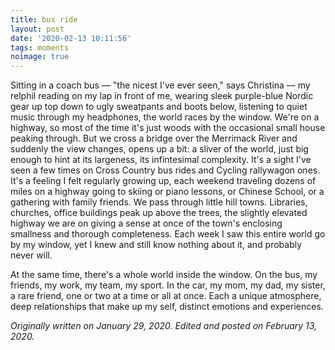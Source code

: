 ```yaml
---
title: bus ride
layout: post
date: '2020-02-13 10:11:56'
tags: moments
noimage: true
---
```


Sitting in a coach bus — "the nicest I've ever seen," says Christina — my relphil reading on my lap in front of me, wearing sleek purple-blue Nordic gear up top down to ugly sweatpants and boots below, listening to quiet music through my headphones, the world races by the window. We're on a highway, so most of the time it's just woods with the occasional small house peaking through. But we cross a bridge over the Merrimack River and suddenly the view changes, opens up a bit: a sliver of the world, just big enough to hint at its largeness, its infintesimal complexity. It's a sight I've seen a few times on Cross Country bus rides and Cycling rallywagon ones. It's a feeling I felt regularly growing up, each weekend traveling dozens of miles on a highway going to skiing or piano lessons, or Chinese School, or a gathering with family friends. We pass through little hill towns. Libraries, churches, office buildings peak up above the trees, the slightly elevated highway we are on giving a sense at once of the town's enclosing smallness and thorough completeness. Each week I saw this entire world go by my window, yet I knew and still know nothing about it, and probably never will.

At the same time, there's a whole world inside the window. On the bus, my friends, my work, my team, my sport. In the car, my mom, my dad, my sister, a rare friend, one or two at a time or all at once. Each a unique atmosphere, deep relationships that make up my self, distinct emotions and experiences.

*Originally written on January 29, 2020. Edited and posted on February 13, 2020.*